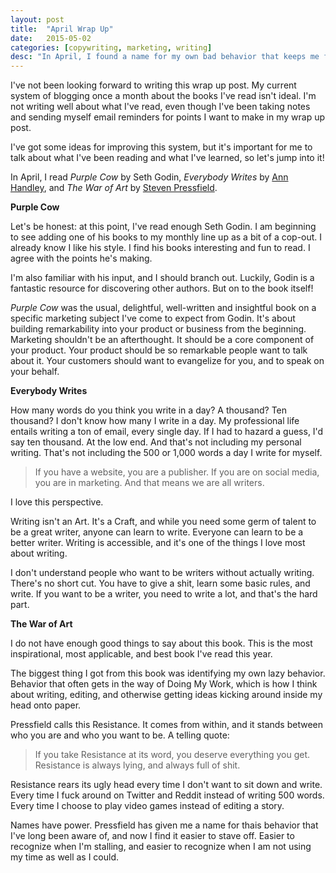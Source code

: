 ```yaml
---
layout: post
title:  "April Wrap Up"
date:   2015-05-02
categories: [copywriting, marketing, writing]
desc: "In April, I found a name for my own bad behavior that keeps me from writing, editing, and otherwise Doing My Work."
---
```


I've not been looking forward to writing this wrap up post. My current system of blogging once a month about the books I've read isn't ideal. I'm not writing well about what I've read, even though I've been taking notes and sending myself email reminders for points I want to make in my wrap up post.

I've got some ideas for improving this system, but it's important for me to talk about what I've been reading and what I've learned, so let's jump into it!

In April, I read *Purple Cow* by Seth Godin, *Everybody Writes* by [Ann Handley](http://annhandley.com), and *The War of Art* by [Steven Pressfield](http://www.stevenpressfield.com).

**Purple Cow**

Let's be honest: at this point, I've read enough Seth Godin. I am beginning to see adding one of his books to my monthly line up as a bit of a cop-out. I already know I like his style. I find his books interesting and fun to read. I agree with the points he's making.

I'm also familiar with his input, and I should branch out. Luckily, Godin is a fantastic resource for discovering other authors. But on to the book itself!

*Purple Cow* was the usual, delightful, well-written and insightful book on a specific marketing subject I've come to expect from Godin. It's about building remarkability into your product or business from the beginning. Marketing shouldn't be an afterthought. It should be a core component of your product. Your product should be so remarkable people want to talk about it. Your customers should want to evangelize for you, and to speak on your behalf.

**Everybody Writes**

How many words do you think you write in a day? A thousand? Ten thousand? I don't know how many I write in a day. My professional life entails writing a ton of email, every single day. If I had to hazard a guess, I'd say ten thousand. At the low end. And that's not including my personal writing. That's not including the 500 or 1,000 words a day I write for myself.

<blockquote>If you have a website, you are a publisher. If you are on social media, you are in marketing. And that means we are all writers.</blockquote>

I love this perspective.

Writing isn't an Art. It's a Craft, and while you need some germ of talent to be a great writer, anyone can learn to write. Everyone can learn to be a better writer. Writing is accessible, and it's one of the things I love most about writing.

I don't understand people who want to be writers without actually writing. There's no short cut. You have to give a shit, learn some basic rules, and write. If you want to be a writer, you need to write a lot, and that's the hard part.

**The War of Art**

I do not have enough good things to say about this book. This is the most inspirational, most applicable, and best book I've read this year.

The biggest thing I got from this book was identifying my own lazy behavior. Behavior that often gets in the way of Doing My Work, which is how I think about writing, editing, and otherwise getting ideas kicking around inside my head onto paper.

Pressfield calls this Resistance. It comes from within, and it stands between who you are and who you want to be. A telling quote:

<blockquote>If you take Resistance at its word, you deserve everything you get. Resistance is always lying, and always full of shit.</blockquote>

Resistance rears its ugly head every time I don't want to sit down and write. Every time I fuck around on Twitter and Reddit instead of writing 500 words. Every time I choose to play video games instead of editing a story.

Names have power. Pressfield has given me a name for thais behavior that I've long been aware of, and now I find it easier to stave off. Easier to recognize when I'm stalling, and easier to recognize when I am not using my time as well as I could.